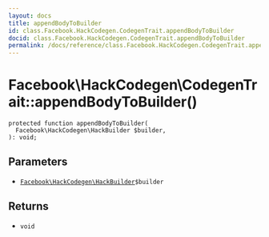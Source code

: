 ```yaml
---
layout: docs
title: appendBodyToBuilder
id: class.Facebook.HackCodegen.CodegenTrait.appendBodyToBuilder
docid: class.Facebook.HackCodegen.CodegenTrait.appendBodyToBuilder
permalink: /docs/reference/class.Facebook.HackCodegen.CodegenTrait.appendBodyToBuilder/
---
```

# Facebook\\HackCodegen\\CodegenTrait::appendBodyToBuilder()




``` Hack
protected function appendBodyToBuilder(
  Facebook\HackCodegen\HackBuilder $builder,
): void;
```




## Parameters




+ [` Facebook\HackCodegen\HackBuilder `](<class.Facebook.HackCodegen.HackBuilder.md>)`` $builder ``




## Returns




* ` void `